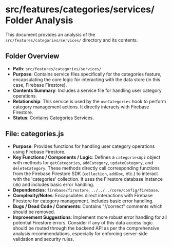 # src/features/categories/services/ Folder Analysis

This document provides an analysis of the `src/features/categories/services/` directory and its contents.

## Folder Overview
- **Path**: `src/features/categories/services/`
- **Purpose**: Contains service files specifically for the categories feature, encapsulating the core logic for interacting with the data store (in this case, Firebase Firestore).
- **Contents Summary**: Includes a service file for handling user category operations.
- **Relationship**: This service is used by the `useCategories` hook to perform category management actions. It directly interacts with Firebase Firestore.
- **Status**: Contains Categories Services.

## File: categories.js
- **Purpose**: Provides functions for handling user category operations using Firebase Firestore.
- **Key Functions / Components / Logic**: Defines a `categoriesApi` object with methods for `getCategories`, `addCategory`, `updateCategory`, and `deleteCategory`. These methods directly call corresponding functions from the Firebase Firestore SDK (`collection`, `addDoc`, etc.) to interact with the 'categories' collection. It uses the Firestore database instance (`db`) and includes basic error handling.
- **Dependencies**: `firebase/firestore`, `../../../core/config/firebase`.
- **Complexity/Notes**: Encapsulates direct interactions with Firebase Firestore for category management. Includes basic error handling.
- **Bugs / Dead Code / Comments**: Contains "//correct" comments which should be removed.
- **Improvement Suggestions**: Implement more robust error handling for all potential Firestore errors. Consider if any of this data access logic should be routed through the backend API as per the comprehensive analysis recommendations, especially for enforcing server-side validation and security rules.
